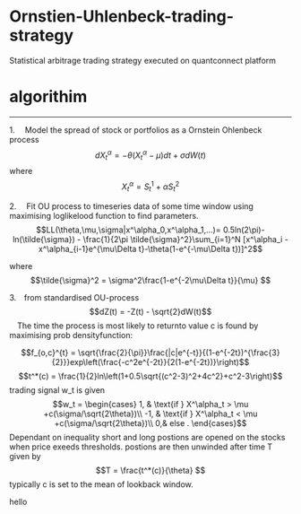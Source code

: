 # Ornstien-Uhlenbeck-trading-strategy
Statistical arbitrage trading strategy executed on quantconnect platform
# algorithim 
***
1.&emsp; Model the spread of stock or portfolios as a Ornstein Ohlenbeck process 
$$dX^\alpha_t =  -\theta(X^\alpha_t - \mu)dt+\sigma dW(t)$$
where $$X^\alpha_t = S^1_t + \alpha S^2_t $$

2.&emsp; Fit OU process to timeseries data of some time window using maximising loglikelood function to find parameters. $$LL(\theta,\mu,\sigma|x^\alpha_0,x^\alpha_1,...)= 0.5ln(2\pi)-ln(\tilde{\sigma}) - \frac{1}{2\pi \tilde{\sigma}^2}\sum_{i=1}^N [x^\alpha_i -x^\alpha_{i-1}e^{\mu\Delta t}-\theta(1-e^{-\mu\Delta t})]^2$$

where $$\tilde{\sigma}^2 = \sigma^2\frac{1-e^{-2\mu\Delta t}}{\mu} $$
  
3.&emsp;from standardised OU-process 
$$dZ(t) = -Z(t) - \sqrt{2}dW(t)$$
&emsp;The time the process is most likely to returnto value c is found by maximising prob densityfunction:

$$f_{o,c}^{t} = \sqrt{\frac{2}{\pi}}\frac{|c|e^{-t}}{(1-e^{-2t})^{\frac{3}{2}}}exp\left(\frac{-c^2e^{-2t}}{2(1-e^{-2t})}\right)$$
$$t^*(c) = \frac{1}{2}ln\left(1+0.5\sqrt{(c^2-3)^2+4c^2}+c^2-3\right)$$
trading signal w_t is given 
$$w_t = 
    \begin{cases}
            1, &         \text{if } X^\alpha_t > \mu +c(\sigma/\sqrt{2\theta})\\
            -1, &         \text{if }  X^\alpha_t < \mu +c(\sigma/\sqrt{2\theta})\\
            0,& else .
    \end{cases}$$
Dependant on inequality short and long postions are opened on the stocks when price exeeds thresholds. postions are then unwinded after time T given by 
$$T = \frac{t^*(c)}{\theta} $$
typically c is set to the mean of lookback window.
 
 
 
 
 
 
 
 
 
 
 
 
 
 hello
